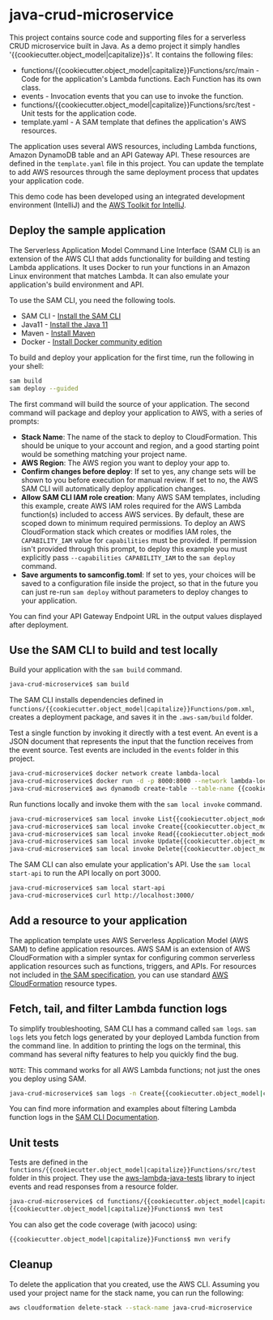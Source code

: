 # java-crud-microservice

This project contains source code and supporting files for a serverless CRUD microservice built in Java. As a demo project it simply handles '{{cookiecutter.object_model|capitalize}}s'.
It contains the following files:

- functions/{{cookiecutter.object_model|capitalize}}Functions/src/main - Code for the application's Lambda functions. Each Function has its own class.
- events - Invocation events that you can use to invoke the function.
- functions/{{cookiecutter.object_model|capitalize}}Functions/src/test - Unit tests for the application code. 
- template.yaml - A SAM template that defines the application's AWS resources.

The application uses several AWS resources, including Lambda functions, Amazon DynamoDB table and an API Gateway API. These resources are defined in the `template.yaml` file in this project. You can update the template to add AWS resources through the same deployment process that updates your application code.

This demo code has been developed using an integrated development environment (IntelliJ) and the [AWS Toolkit for IntelliJ](https://docs.aws.amazon.com/toolkit-for-jetbrains/latest/userguide/welcome.html).  

## Deploy the sample application

The Serverless Application Model Command Line Interface (SAM CLI) is an extension of the AWS CLI that adds functionality for building and testing Lambda applications. It uses Docker to run your functions in an Amazon Linux environment that matches Lambda. It can also emulate your application's build environment and API.

To use the SAM CLI, you need the following tools.

* SAM CLI - [Install the SAM CLI](https://docs.aws.amazon.com/serverless-application-model/latest/developerguide/serverless-sam-cli-install.html)
* Java11 - [Install the Java 11](https://docs.aws.amazon.com/corretto/latest/corretto-11-ug/downloads-list.html)
* Maven - [Install Maven](https://maven.apache.org/install.html)
* Docker - [Install Docker community edition](https://hub.docker.com/search/?type=edition&offering=community)

To build and deploy your application for the first time, run the following in your shell:

```bash
sam build
sam deploy --guided
```

The first command will build the source of your application. The second command will package and deploy your application to AWS, with a series of prompts:

* **Stack Name**: The name of the stack to deploy to CloudFormation. This should be unique to your account and region, and a good starting point would be something matching your project name.
* **AWS Region**: The AWS region you want to deploy your app to.
* **Confirm changes before deploy**: If set to yes, any change sets will be shown to you before execution for manual review. If set to no, the AWS SAM CLI will automatically deploy application changes.
* **Allow SAM CLI IAM role creation**: Many AWS SAM templates, including this example, create AWS IAM roles required for the AWS Lambda function(s) included to access AWS services. By default, these are scoped down to minimum required permissions. To deploy an AWS CloudFormation stack which creates or modifies IAM roles, the `CAPABILITY_IAM` value for `capabilities` must be provided. If permission isn't provided through this prompt, to deploy this example you must explicitly pass `--capabilities CAPABILITY_IAM` to the `sam deploy` command.
* **Save arguments to samconfig.toml**: If set to yes, your choices will be saved to a configuration file inside the project, so that in the future you can just re-run `sam deploy` without parameters to deploy changes to your application.

You can find your API Gateway Endpoint URL in the output values displayed after deployment.

## Use the SAM CLI to build and test locally

Build your application with the `sam build` command.

```bash
java-crud-microservice$ sam build
```

The SAM CLI installs dependencies defined in `functions/{{cookiecutter.object_model|capitalize}}Functions/pom.xml`, creates a deployment package, and saves it in the `.aws-sam/build` folder.

Test a single function by invoking it directly with a test event. An event is a JSON document that represents the input that the function receives from the event source. Test events are included in the `events` folder in this project.

```bash
java-crud-microservice$ docker network create lambda-local 
java-crud-microservice$ docker run -d -p 8000:8000 --network lambda-local --name dynamodb-local amazon/dynamodb-local
java-crud-microservice$ aws dynamodb create-table --table-name {{cookiecutter.object_model}}s-local --attribute-definitions AttributeName=id,AttributeType=S --key-schema AttributeName=id,KeyType=HASH --provisioned-throughput ReadCapacityUnits=1,WriteCapacityUnits=1 --endpoint-url http://localhost:8000
```

Run functions locally and invoke them with the `sam local invoke` command.

```bash
java-crud-microservice$ sam local invoke List{{cookiecutter.object_model|capitalize}}sFunction --skip-pull-image --event events/list_{{cookiecutter.object_model}}s.json --env-vars events/env.json --docker-network lambda-local
java-crud-microservice$ sam local invoke Create{{cookiecutter.object_model|capitalize}}Function --skip-pull-image  --event events/create_{{cookiecutter.object_model}}.json --env-vars events/env.json --docker-network lambda-local
java-crud-microservice$ sam local invoke Read{{cookiecutter.object_model|capitalize}}Function --skip-pull-image  --event events/get_{{cookiecutter.object_model}}.json --env-vars events/env.json --docker-network lambda-local
java-crud-microservice$ sam local invoke Update{{cookiecutter.object_model|capitalize}}Function --skip-pull-image  --event events/update_{{cookiecutter.object_model}}.json --env-vars events/env.json --docker-network lambda-local
java-crud-microservice$ sam local invoke Delete{{cookiecutter.object_model|capitalize}}Function --skip-pull-image  --event events/delete_{{cookiecutter.object_model}}.json --env-vars events/env.json --docker-network lambda-local
```

The SAM CLI can also emulate your application's API. Use the `sam local start-api` to run the API locally on port 3000.

```bash
java-crud-microservice$ sam local start-api
java-crud-microservice$ curl http://localhost:3000/
```

## Add a resource to your application
The application template uses AWS Serverless Application Model (AWS SAM) to define application resources. AWS SAM is an extension of AWS CloudFormation with a simpler syntax for configuring common serverless application resources such as functions, triggers, and APIs. For resources not included in [the SAM specification](https://github.com/awslabs/serverless-application-model/blob/master/versions/2016-10-31.md), you can use standard [AWS CloudFormation](https://docs.aws.amazon.com/AWSCloudFormation/latest/UserGuide/aws-template-resource-type-ref.html) resource types.

## Fetch, tail, and filter Lambda function logs

To simplify troubleshooting, SAM CLI has a command called `sam logs`. `sam logs` lets you fetch logs generated by your deployed Lambda function from the command line. In addition to printing the logs on the terminal, this command has several nifty features to help you quickly find the bug.

`NOTE`: This command works for all AWS Lambda functions; not just the ones you deploy using SAM.

```bash
java-crud-microservice$ sam logs -n Create{{cookiecutter.object_model|capitalize}}Function --stack-name java-crud-microservice --tail
```

You can find more information and examples about filtering Lambda function logs in the [SAM CLI Documentation](https://docs.aws.amazon.com/serverless-application-model/latest/developerguide/serverless-sam-cli-logging.html).

## Unit tests

Tests are defined in the `functions/{{cookiecutter.object_model|capitalize}}Functions/src/test` folder in this project. They use the [aws-lambda-java-tests](https://github.com/aws/aws-lambda-java-libs/tree/master/aws-lambda-java-tests) library to inject events and read responses from a resource folder.

```bash
java-crud-microservice$ cd functions/{{cookiecutter.object_model|capitalize}}Functions
{{cookiecutter.object_model|capitalize}}Functions$ mvn test
```

You can also get the code coverage (with jacoco) using:

```bash
{{cookiecutter.object_model|capitalize}}Functions$ mvn verify
```

## Cleanup

To delete the application that you created, use the AWS CLI. Assuming you used your project name for the stack name, you can run the following:

```bash
aws cloudformation delete-stack --stack-name java-crud-microservice
```
